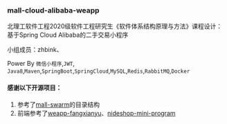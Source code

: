 ### mall-cloud-alibaba-weapp
 北理工软件工程2020级软件工程研究生《软件体系结构原理与方法》课程设计：\
 基于Spring Cloud Alibaba的二手交易小程序

 小组成员：zhbink、

 Power By `微信小程序`,`JWT`, `Java8`,`Maven`,`SpringBoot`,`SpringCloud`,`MySQL`,`Redis`,`RabbitMQ`,`Docker`



#### 感谢以下开源项目：
1. 参考了[mall-swarm](https://github.com/macrozheng/mall-swarm)的目录结构
2. 前端参考了[weapp-fangxianyu](https://github.com/nnkwrik/weapp-fangxianyu)、[nideshop-mini-program](https://github.com/tumobi/nideshop-mini-program)